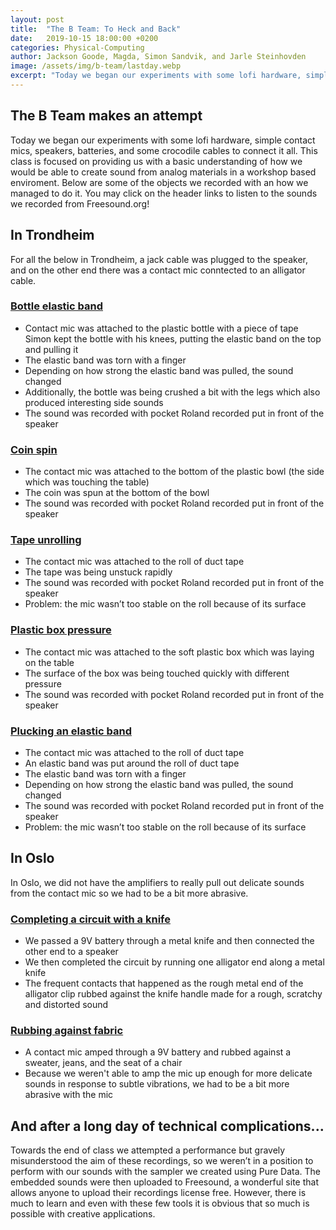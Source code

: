 ```yaml
---
layout: post
title:  "The B Team: To Heck and Back"
date:   2019-10-15 18:00:00 +0200
categories: Physical-Computing
author: Jackson Goode, Magda, Simon Sandvik, and Jarle Steinhovden
image: /assets/img/b-team/lastday.webp
excerpt: "Today we began our experiments with some lofi hardware, simple contact mics, speakers, batteries, and some crocodile cables to connect it all. We left in pieces."
---
```

## The B Team makes an attempt

Today we began our experiments with some lofi hardware, simple contact mics, speakers, batteries, and some crocodile cables to connect it all. This class is focused on providing us with a basic understanding of how we would be able to create sound from analog materials in a workshop based enviroment. Below are some of the objects we recorded with an how we managed to do it. You may click on the header links to listen to the sounds we recorded from Freesound.org!

## In Trondheim
For all the below in Trondheim, a jack cable was plugged to the speaker, and on the other end there was a contact mic conntected to an alligator cable. 

### [Bottle elastic band](https://freesound.org/people/jacksongoode/sounds/488517/)
- Contact mic was attached to the plastic bottle with a piece of tape
Simon kept the bottle with his knees, putting the elastic band on the top and pulling it
- The elastic band was torn with a finger
- Depending on how strong the elastic band was pulled, the sound changed
- Additionally, the bottle was being crushed a bit with the legs which also produced interesting side sounds
- The sound was recorded with pocket Roland recorded put in front of the speaker

### [Coin spin](https://freesound.org/people/jacksongoode/sounds/488516/)
- The contact mic was attached to the bottom of the plastic bowl (the side which was touching the table)
- The coin was spun at the bottom of the bowl
- The sound was recorded with pocket Roland recorded put in front of the speaker

### [Tape unrolling](https://freesound.org/people/jacksongoode/sounds/488515/)
- The contact mic was attached to the roll of duct tape
- The tape was being unstuck rapidly
- The sound was recorded with pocket Roland recorded put in front of the speaker
- Problem: the mic wasn’t too stable on the roll because of its surface

### [Plastic box pressure](https://freesound.org/people/jacksongoode/sounds/488514/)
- The contact mic was attached to the soft plastic box which was laying on the table 
- The surface of the box was being touched quickly with different pressure
- The sound was recorded with pocket Roland recorded put in front of the speaker

### [Plucking an elastic band](https://freesound.org/people/jacksongoode/sounds/488520/)
- The contact mic was attached to the roll of duct tape
- An elastic band was put around the roll of duct tape
- The elastic band was torn with a finger
- Depending on how strong the elastic band was pulled, the sound changed
- The sound was recorded with pocket Roland recorded put in front of the speaker
- Problem: the mic wasn’t too stable on the roll because of its surface

## In Oslo
In Oslo, we did not have the amplifiers to really pull out delicate sounds from the contact mic so we had to be a bit more abrasive.
### [Completing a circuit with a knife](https://freesound.org/people/jacksongoode/sounds/488518/)
- We passed a 9V battery through a metal knife and then connected the other end to a speaker
- We then completed the circuit by running one alligator end along a metal knife
- The frequent contacts that happened as the rough metal end of the alligator clip rubbed against the knife handle made for a rough, scratchy and distorted sound 


### [Rubbing against fabric](https://freesound.org/people/jacksongoode/sounds/488519/)
- A contact mic amped through a 9V battery and rubbed against a sweater, jeans, and the seat of a chair
- Because we weren't able to amp the mic up enough for more delicate sounds in  response to subtle vibrations, we had to be a bit more abrasive with the mic

## And after a long day of technical complications...
Towards the end of class we attempted a performance but gravely misunderstood the aim of these recordings, so we weren’t in a position to perform with our sounds with the sampler we created using Pure Data. The embedded sounds were then uploaded to Freesound, a wonderful site that allows anyone to upload their recordings license free. However, there is much to learn and even with these few tools it is obvious that so much is possible with creative applications.